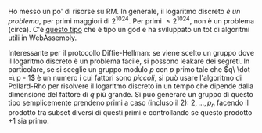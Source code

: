 Ho messo un po' di risorse su RM.
In generale, il logaritmo discreto _è un problema_, per primi maggiori di $2^{1024}$. Per primi $\leq 2^{1024}$, non è un problema (circa). 
C'è [questo tipo](https://www.alpertron.com.ar/DILOG.HTM) che è tipo un god e ha sviluppato un tot di algoritmi utili in WebAssembly.

Interessante per il protocollo Diffie-Hellman: se viene scelto un gruppo dove il logaritmo discreto è un problema facile, si possono leakare dei segreti.
In particolare, se si sceglie un gruppo modulo $p$ con $p$ primo tale che $q\ \dot =\ p - 1$ è un numero i cui fattori sono _piccoli_, si può usare l'algoritmo di Pollard-Rho per risolvere il logaritmo discreto in un tempo che dipende dalla dimensione del fattore di $q$ più grande.
Si può generare un gruppo di questo tipo semplicemente prendeno primi a caso (incluso il $2$): $2, \ldots, p_n$ facendo il prodotto tra subset diversi di questi primi e controllando se questo prodotto $+ 1$ sia primo. 